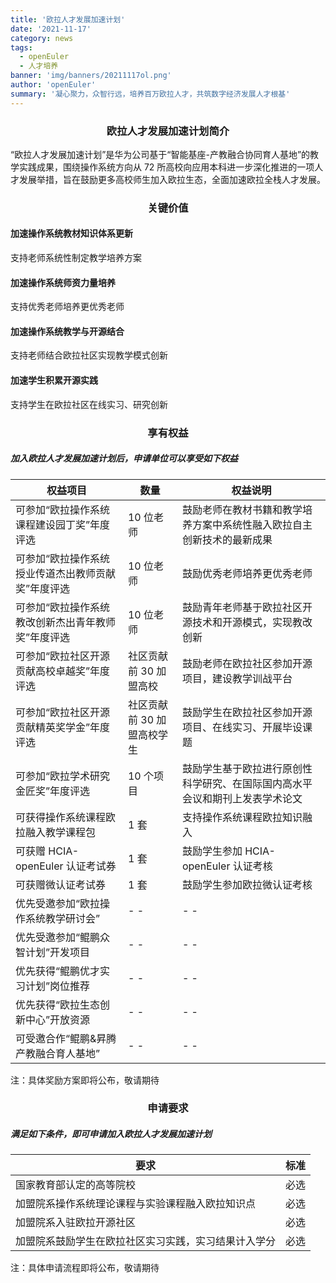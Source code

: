 ```yaml
---
title: '欧拉人才发展加速计划'
date: '2021-11-17'
category: news
tags:
  - openEuler
  - 人才培养
banner: 'img/banners/20211117ol.png'
author: 'openEuler'
summary: '凝心聚力，众智行远，培养百万欧拉人才，共筑数字经济发展人才根基'
---
```


<div align='center'>

### 欧拉人才发展加速计划简介

</div>

“欧拉人才发展加速计划”是华为公司基于“智能基座-产教融合协同育人基地”的教学实践成果，围绕操作系统方向从 72 所高校向应用本科进一步深化推进的一项人才发展举措，旨在鼓励更多高校师生加入欧拉生态，全面加速欧拉全栈人才发展。

<div align='center'>

### 关键价值

</div>

#### 加速操作系统教材知识体系更新

支持老师系统性制定教学培养方案

#### 加速操作系统师资力量培养

支持优秀老师培养更优秀老师

#### 加速操作系统教学与开源结合

支持老师结合欧拉社区实现教学模式创新

#### 加速学生积累开源实践

支持学生在欧拉社区在线实习、研究创新

<div align='center'>

### 享有权益

</div>

##### 加入欧拉人才发展加速计划后，申请单位可以享受如下权益

| 权益项目                                           | 数量                       | 权益说明                                                                     |
| -------------------------------------------------- | -------------------------- | ---------------------------------------------------------------------------- |
| 可参加“欧拉操作系统课程建设园丁奖”年度评选         | 10 位老师                  | 鼓励老师在教材书籍和教学培养方案中系统性融入欧拉自主创新技术的最新成果       |
| 可参加“欧拉操作系统授业传道杰出教师贡献奖”年度评选 | 10 位老师                  | 鼓励优秀老师培养更优秀老师                                                   |
| 可参加“欧拉操作系统教改创新杰出青年教师奖”年度评选 | 10 位老师                  | 鼓励青年老师基于欧拉社区开源技术和开源模式，实现教改创新                     |
| 可参加“欧拉社区开源贡献高校卓越奖”年度评选         | 社区贡献前 30 加盟高校     | 鼓励老师在欧拉社区参加开源项目，建设教学训战平台                             |
| 可参加“欧拉社区开源贡献精英奖学金”年度评选         | 社区贡献前 30 加盟高校学生 | 鼓励学生在欧拉社区参加开源项目、在线实习、开展毕设课题                       |
| 可参加“欧拉学术研究金匠奖”年度评选                 | 10 个项目                  | 鼓励学生基于欧拉进行原创性科学研究、在国际国内高水平会议和期刊上发表学术论文 |
| 可获得操作系统课程欧拉融入教学课程包               | 1 套                       | 支持操作系统课程欧拉知识融入                                                 |
| 可获赠 HCIA-openEuler 认证考试券                   | 1 套                       | 鼓励学生参加 HCIA-openEuler 认证考核                                         |
| 可获赠微认证考试券                                 | 1 套                       | 鼓励学生参加欧拉微认证考核                                                   |
| 优先受邀参加“欧拉操作系统教学研讨会”               | \- -                       | \- -                                                                         |
| 优先受邀参加“鲲鹏众智计划”开发项目                 | \- -                       | \- -                                                                         |
| 优先获得“鲲鹏优才实习计划”岗位推荐                 | \- -                       | \- -                                                                         |
| 优先获得“欧拉生态创新中心”开放资源                 | \- -                       | \- -                                                                         |
| 可受邀合作“鲲鹏&昇腾产教融合育人基地”              | \- -                       | \- -                                                                         |

注：具体奖励方案即将公布，敬请期待

<div align='center'>

### 申请要求

</div>

##### 满足如下条件，即可申请加入欧拉人才发展加速计划

| 要求                                                 | 标准 |
| ---------------------------------------------------- | ---- |
| 国家教育部认定的高等院校                             | 必选 |
| 加盟院系操作系统理论课程与实验课程融入欧拉知识点     | 必选 |
| 加盟院系入驻欧拉开源社区                             | 必选 |
| 加盟院系鼓励学生在欧拉社区实习实践，实习结果计入学分 | 必选 |

注：具体申请流程即将公布，敬请期待
